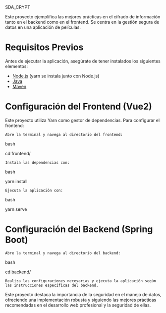 SDA_CRYPT

Este proyecto ejemplifica las mejores prácticas en el cifrado de información tanto en el backend como en el frontend. Se centra en la gestión segura de datos en una aplicación de películas.

# Requisitos Previos

Antes de ejecutar la aplicación, asegúrate de tener instalados los siguientes elementos:

- [Node.js](https://nodejs.org/) (yarn se instala junto con Node.js)
- [Java](https://www.oracle.com/java/technologies/javase-downloads.html)
- [Maven](https://maven.apache.org/download.cgi)


# Configuración del Frontend (Vue2)

Este proyecto utiliza Yarn como gestor de dependencias. Para configurar el frontend:

    Abre la terminal y navega al directorio del frontend:

bash

cd frontend/

    Instala las dependencias con:

bash

yarn install

    Ejecuta la aplicación con:

bash

yarn serve

# Configuración del Backend (Spring Boot)

    Abre la terminal y navega al directorio del backend:

bash

cd backend/

    Realiza las configuraciones necesarias y ejecuta la aplicación según las instrucciones específicas del backend.

Este proyecto destaca la importancia de la seguridad en el manejo de datos, ofreciendo una implementación robusta y siguiendo las mejores prácticas recomendadas en el desarrollo web profesional y la seguridad de ellas.
